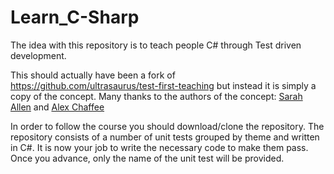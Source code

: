 # Learn_C-Sharp
The idea with this repository is to teach people C# through Test driven development.

This should actually have been a fork of https://github.com/ultrasaurus/test-first-teaching but instead it is simply a copy of the concept. Many thanks to the authors of the concept:  [Sarah Allen](http://ultrasaurus.com/) and [Alex Chaffee](http://alexch.github.com/)

In order to follow the course you should download/clone the repository. The repository consists of a number of unit tests grouped by theme and written in C#. It is now your job to write the necessary code to make them pass. Once you advance, only the name of the unit test will be provided. 
